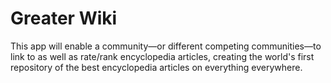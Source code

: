 # Greater Wiki

This app will enable a community—or different competing communities—to link to
as well as rate/rank encyclopedia articles, creating the world's first 
repository of the best encyclopedia articles on everything everywhere.